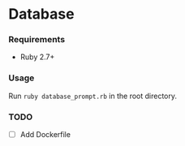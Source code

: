 # Database

### Requirements

- Ruby 2.7+

### Usage

Run `ruby database_prompt.rb` in the root directory.

### TODO

- [ ] Add Dockerfile
